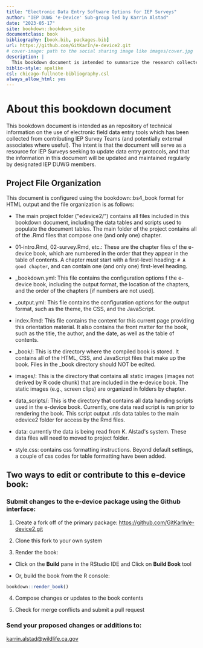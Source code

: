 ```yaml
--- 
title: "Electronic Data Entry Software Options for IEP Surveys"
author: "IEP DUWG 'e-Device' Sub-group led by Karrin Alstad"
date: "2023-05-17"
site: bookdown::bookdown_site
documentclass: book
bibliography: [book.bib, packages.bib]
url: https://github.com/GitKarIn/e-device2.git
# cover-image: path to the social sharing image like images/cover.jpg
description: |
  This bookdown document is intended to summarize the research collected by IEP DUWG members regarding the use of electronic data entry tools in IEP Surveys. The HTML output format for this example is bookdown::bs4_book which is set in the _output.yml file.
biblio-style: apalike
csl: chicago-fullnote-bibliography.csl
always_allow_html: yes
---
```


# About this bookdown document

This bookdown document is intended as an repository of technical information on the use of electronic field data entry tools which has been collected from contributing IEP Survey Teams (and potentially external associates where useful).  The intent is that the document will serve as a resource for IEP Surveys seeking to update data entry protocols, and that the information in this document will be updated and maintained regularly by designated IEP DUWG members. 

## Project File Organization


This document is configured using the bookdown::bs4_book format for HTML output and the file organization is as follows:

  * The main project folder ("edevice2/") contains all files included in this bookdown document, including the data tables and scripts used to populate the document tables. The main folder of the project contains all of the .Rmd files that compose one (and only one) chapter. 
 
  * 01-intro.Rmd, 02-survey.Rmd, etc.: These are the chapter files of the e-device book, which are numbered in the order that they appear in the table of contents.  A chapter *must* start with a first-level heading: `# A good chapter`, and can contain one (and only one) first-level heading.

  * _bookdown.yml: This file contains the configuration options f the e-device book, including the output format, the location of the chapters, and the order of the chapters [if numbers are not used].
  
  * _output.yml: This file contains the configuration options for the output format, such as the theme, the CSS, and the JavaScript.
  
  * index.Rmd: This file contains the content for this current page providing this orientation material. It also contains the front matter for the book, such as the title, the author, and the date, as well as the table of contents.  
  
  * _book/: This is the directory where the compiled book is stored. It contains all of the HTML, CSS, and JavaScript files that make up the book.  Files in the _book directory should NOT be edited.
  
  * images/: This is the directory that contains all static images (images not derived by R code chunk) that are included in the e-device book.  The static images (e.g., screen clips) are organized in folders by chapter.
  
  * data_scripts/: This is the directory that contains all data handing scripts used in the e-device book.  Currently, one data read script is run prior to rendering the book. This script output .rds data tables to the main edevice2 folder for access by the Rmd files.
  
  * data: currently the data is being read from K. Alstad's system.  These data files will need to moved to project folder.
  
  * style.css: contains css formatting instructions.  Beyond default settings, a couple of css codes for table formatting have been added.
  




## Two ways to edit or contribute to this e-device book:


### Submit changes to the e-device package using the Github interface:

1. Create a fork off of the primary package: https://github.com/GitKarIn/e-device2.git

2. Clone this fork to your own system

3. Render the book:

-  Click on the **Build** pane in the RStudio IDE and Click on **Build Book** tool

-  Or, build the book from the R console:

```r
bookdown::render_book()
```

4. Compose changes or updates to the book contents

5. Check for merge conflicts and submit a pull request



### Send your proposed changes or additions to:

karrin.alstad@wildlife.ca.gov






